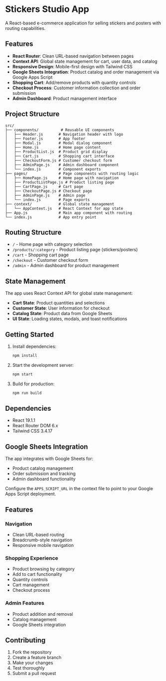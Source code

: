# Stickers Studio App

A React-based e-commerce application for selling stickers and posters with routing capabilities.

## Features

- **React Router**: Clean URL-based navigation between pages
- **Context API**: Global state management for cart, user data, and catalog
- **Responsive Design**: Mobile-first design with Tailwind CSS
- **Google Sheets Integration**: Product catalog and order management via Google Apps Script
- **Shopping Cart**: Add/remove products with quantity controls
- **Checkout Process**: Customer information collection and order submission
- **Admin Dashboard**: Product management interface

## Project Structure

```
src/
├── components/          # Reusable UI components
│   ├── Header.js       # Navigation header with logo
│   ├── Footer.js       # App footer
│   ├── Modal.js        # Modal dialog component
│   ├── Home.js         # Home page content
│   ├── ProductList.js  # Product grid display
│   ├── Cart.js         # Shopping cart interface
│   ├── CheckoutForm.js # Customer checkout form
│   ├── AdminPage.js    # Admin dashboard component
│   └── index.js        # Component exports
├── pages/              # Page components with routing logic
│   ├── HomePage.js     # Home page with navigation
│   ├── ProductListPage.js # Product listing page
│   ├── CartPage.js     # Cart page
│   ├── CheckoutPage.js # Checkout page
│   ├── AdminPage.js    # Admin page
│   └── index.js        # Page exports
├── context/            # Global state management
│   └── AppContext.js   # React Context for app state
├── App.js              # Main app component with routing
└── index.js            # App entry point
```

## Routing Structure

- `/` - Home page with category selection
- `/products/:category` - Product listing page (stickers/posters)
- `/cart` - Shopping cart page
- `/checkout` - Customer checkout form
- `/admin` - Admin dashboard for product management

## State Management

The app uses React Context API for global state management:

- **Cart State**: Product quantities and selections
- **Customer State**: User information for checkout
- **Catalog State**: Product data from Google Sheets
- **UI State**: Loading states, modals, and toast notifications

## Getting Started

1. Install dependencies:
   ```bash
   npm install
   ```

2. Start the development server:
   ```bash
   npm start
   ```

3. Build for production:
   ```bash
   npm run build
   ```

## Dependencies

- React 19.1.1
- React Router DOM 6.x
- Tailwind CSS 3.4.17

## Google Sheets Integration

The app integrates with Google Sheets for:
- Product catalog management
- Order submission and tracking
- Admin dashboard functionality

Configure the `APPS_SCRIPT_URL` in the context file to point to your Google Apps Script deployment.

## Features

### Navigation
- Clean URL-based routing
- Breadcrumb-style navigation
- Responsive mobile navigation

### Shopping Experience
- Product browsing by category
- Add to cart functionality
- Quantity controls
- Cart management
- Checkout process

### Admin Features
- Product addition and removal
- Catalog management
- Google Sheets integration

## Contributing

1. Fork the repository
2. Create a feature branch
3. Make your changes
4. Test thoroughly
5. Submit a pull request
